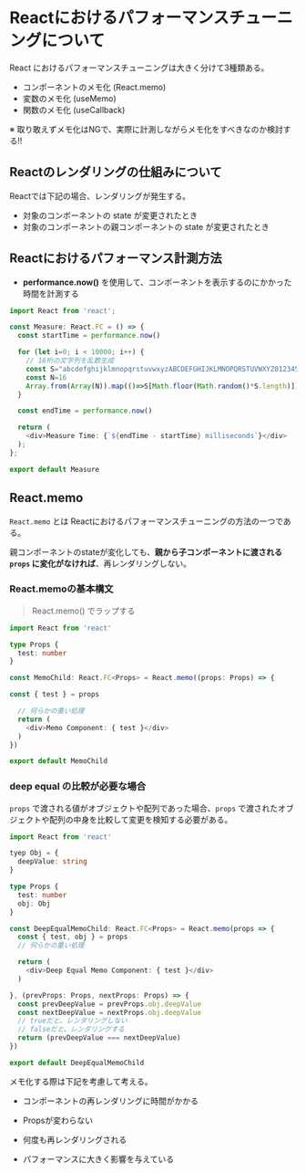 # Reactにおけるパフォーマンスチューニングについて

React におけるパフォーマンスチューニングは大きく分けて3種類ある。  

- コンポーネントのメモ化 (React.memo)
- 変数のメモ化 (useMemo)
- 関数のメモ化 (useCallback)

※ 取り敢えずメモ化はNGで、実際に計測しながらメモ化をすべきなのか検討する!!

## Reactのレンダリングの仕組みについて

Reactでは下記の場合、レンダリングが発生する。

- 対象のコンポーネントの state が変更されたとき
- 対象のコンポーネントの親コンポーネントの state が変更されたとき

## Reactにおけるパフォーマンス計測方法

- **performance.now()** を使用して、コンポーネントを表示するのにかかった時間を計測する

```ts
import React from 'react';

const Measure: React.FC = () => {
  const startTime = performance.now()

  for (let i=0; i < 10000; i++) {
    // 16桁の文字列を乱数生成
    const S="abcdefghijklmnopqrstuvwxyzABCDEFGHIJKLMNOPQRSTUVWXYZ0123456789"
    const N=16
    Array.from(Array(N)).map(()=>S[Math.floor(Math.random()*S.length)]).join('')
  }

  const endTime = performance.now()

  return (
    <div>Measure Time: {`${endTime - startTime} milliseconds`}</div>
  );
};

export default Measure
```

## React.memo

`React.memo` とは Reactにおけるパフォーマンスチューニングの方法の一つである。  

親コンポーネントのstateが変化しても、**親から子コンポーネントに渡される `props` に変化がなければ**、再レンダリングしない。  

### React.memoの基本構文

> React.memo() でラップする

```ts
import React from 'react'

type Props {
  test: number
}

const MemoChild: React.FC<Props> = React.memo((props: Props) => {

const { test } = props

  // 何らかの重い処理
  return (
    <div>Memo Component: { test }</div>
  )
})

export default MemoChild
```

### deep equal の比較が必要な場合

`props` で渡される値がオブジェクトや配列であった場合、`props` で渡されたオブジェクトや配列の中身を比較して変更を検知する必要がある。  

```ts
import React from 'react'

tyep Obj = {
  deepValue: string
}

type Props {
  test: number
  obj: Obj
}

const DeepEqualMemoChild: React.FC<Props> = React.memo(props => {
  const { test, obj } = props
  // 何らかの重い処理

  return (
    <div>Deep Equal Memo Component: { test }</div>
  )

}, (prevProps: Props, nextProps: Props) => {
  const prevDeepValue = prevProps.obj.deepValue
  const nextDeepValue = nextProps.obj.deepValue
  // trueだと、レンダリングしない
  // falseだと、レンダリングする
  return (prevDeepValue === nextDeepValue)
})

export default DeepEqualMemoChild
```

メモ化する際は下記を考慮して考える。

- コンポーネントの再レンダリングに時間がかかる

- Propsが変わらない

- 何度も再レンダリングされる

- パフォーマンスに大きく影響を与えている
